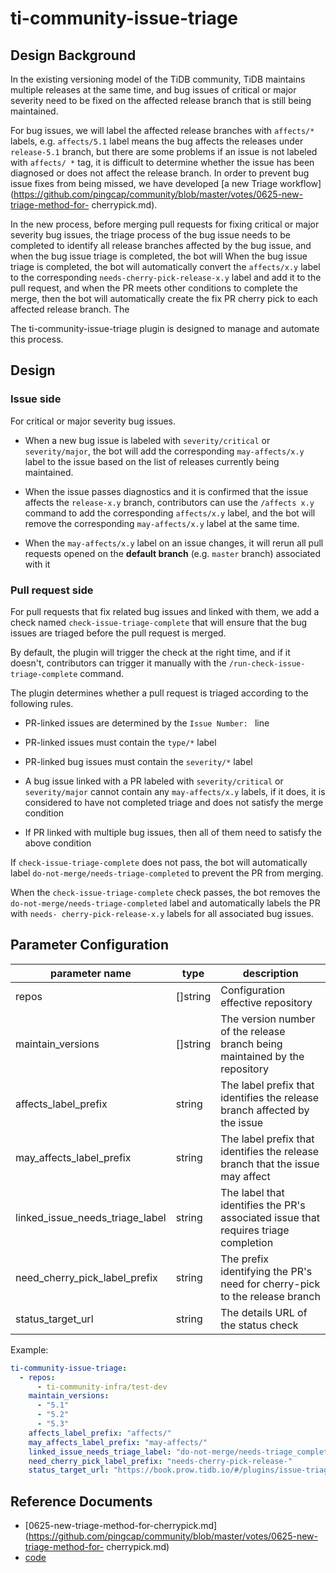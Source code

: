 # ti-community-issue-triage

## Design Background

In the existing versioning model of the TiDB community, TiDB maintains multiple releases at the same time, and bug issues of critical or major severity need to be fixed on the affected release branch that is still being maintained.

For bug issues, we will label the affected release branches with `affects/*` labels, e.g. `affects/5.1` label means the bug affects the releases under `release-5.1` branch, but there are some problems if an issue is not labeled with `affects/ *` tag, it is difficult to determine whether the issue has been diagnosed or does not affect the release branch. In order to prevent bug issue fixes from being missed, we have developed [a new Triage workflow](https://github.com/pingcap/community/blob/master/votes/0625-new-triage-method-for- cherrypick.md).

In the new process, before merging pull requests for fixing critical or major severity bug issues, the triage process of the bug issue needs to be completed to identify all release branches affected by the bug issue, and when the bug issue triage is completed, the bot will When the bug issue triage is completed, the bot will automatically convert the `affects/x.y` label to the corresponding `needs-cherry-pick-release-x.y` label and add it to the pull request, and when the PR meets other conditions to complete the merge, then the bot will automatically create the fix PR cherry pick to each affected release branch. The

The ti-community-issue-triage plugin is designed to manage and automate this process.

## Design

### Issue side

For critical or major severity bug issues.

- When a new bug issue is labeled with `severity/critical` or `severity/major`, the bot will add the corresponding `may-affects/x.y` label to the issue based on the list of releases currently being maintained.

- When the issue passes diagnostics and it is confirmed that the issue affects the `release-x.y` branch, contributors can use the `/affects x.y` command to add the corresponding `affects/x.y` label, and the bot will remove the corresponding `may-affects/x.y` label at the same time.

- When the `may-affects/x.y` label on an issue changes, it will rerun all pull requests opened on the **default branch** (e.g. `master` branch) associated with it

### Pull request side

For pull requests that fix related bug issues and linked with them, we add a check named `check-issue-triage-complete` that will ensure that the bug issues are triaged before the pull request is merged.

By default, the plugin will trigger the check at the right time, and if it doesn't, contributors can trigger it manually with the `/run-check-issue-triage-complete` command.

The plugin determines whether a pull request is triaged according to the following rules.

- PR-linked issues are determined by the `Issue Number: ` line

- PR-linked issues must contain the `type/*` label

- PR-linked bug issues must contain the `severity/*` label

- A bug issue linked with a PR labeled with `severity/critical` or `severity/major` cannot contain any `may-affects/x.y` labels, if it does, it is considered to have not completed triage and does not satisfy the merge condition

- If PR linked with multiple bug issues, then all of them need to satisfy the above condition

If `check-issue-triage-complete` does not pass, the bot will automatically label `do-not-merge/needs-triage-completed` to prevent the PR from merging.

When the `check-issue-triage-complete` check passes, the bot removes the `do-not-merge/needs-triage-completed` label and automatically labels the PR with `needs- cherry-pick-release-x.y` labels for all associated bug issues.

## Parameter Configuration

| parameter name                  | type     | description                                                                         |
|---------------------------------|----------|-------------------------------------------------------------------------------------|
| repos                           | []string | Configuration effective repository                                                  |
| maintain_versions               | []string | The version number of the release branch being maintained by the repository         |
| affects_label_prefix            | string   | The label prefix that identifies the release branch affected by the issue           |
| may_affects_label_prefix        | string   | The label prefix that identifies the release branch that the issue may affect       |
| linked_issue_needs_triage_label | string   | The label that identifies the PR's associated issue that requires triage completion |
| need_cherry_pick_label_prefix   | string   | The prefix identifying the PR's need for cherry-pick to the release branch          |
| status_target_url               | string   | The details URL of the status check                                                 |

Example:

```yml
ti-community-issue-triage:
  - repos:
      - ti-community-infra/test-dev
    maintain_versions:
      - "5.1"
      - "5.2"
      - "5.3"
    affects_label_prefix: "affects/"
    may_affects_label_prefix: "may-affects/"
    linked_issue_needs_triage_label: "do-not-merge/needs-triage_completed"
    need_cherry_pick_label_prefix: "needs-cherry-pick-release-"
    status_target_url: "https://book.prow.tidb.io/#/plugins/issue-triage"
```

## Reference Documents

- [0625-new-triage-method-for-cherrypick.md](https://github.com/pingcap/community/blob/master/votes/0625-new-triage-method-for- cherrypick.md)
- [code](https://github.com/ti-community-infra/tichi/tree/master/internal/pkg/externalplugins/issuetriage)

